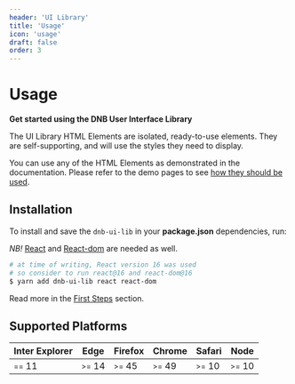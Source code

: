```yaml
---
header: 'UI Library'
title: 'Usage'
icon: 'usage'
draft: false
order: 3
---
```


# Usage

**Get started using the DNB User Interface Library**

The UI Library HTML Elements are isolated, ready-to-use elements. They are self-supporting, and will use the styles they need to display.

You can use any of the HTML Elements as demonstrated in the documentation. Please refer to the demo pages to see [how they should be used](/uilib/components).

## Installation

To install and save the `dnb-ui-lib` in your **package.json** dependencies, run:

_NB!_ [React](https://www.npmjs.com/package/react) and [React-dom](https://www.npmjs.com/package/react-dom) are needed as well.

```bash
# at time of writing, React version 16 was used
# so consider to run react@16 and react-dom@16
$ yarn add dnb-ui-lib react react-dom
```

Read more in the [First Steps](/uilib/usage/first-steps/) section.

## Supported Platforms

| Inter Explorer       | Edge                 | Firefox              | Chrome               | Safari               | Node                 |
| -------------------- | -------------------- | -------------------- | -------------------- | -------------------- | -------------------- |
| <small>==</small> 11 | <small>>=</small> 14 | <small>>=</small> 45 | <small>>=</small> 49 | <small>>=</small> 10 | <small>>=</small> 10 |
